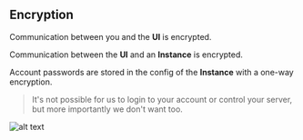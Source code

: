 ## Encryption

Communication between you and the **UI** is encrypted.

Communication between the **UI** and an **Instance** is encrypted.

Account passwords are stored in the config of the **Instance** with a one-way encryption.

> It's not possible for us to login to your account or control your server, but more importantly we don't want too.

![alt text]({{assets}}/images/features-security-encryption.png "Security - Encryption")
